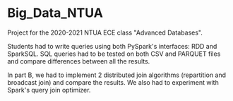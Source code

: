 # Big_Data_NTUA
Project for the 2020-2021 NTUA ECE class "Advanced Databases". 

Students had to write queries using both PySpark's interfaces: RDD and SparkSQL. 
SQL queries had to be tested on both CSV and PARQUET files and compare differences between all the results.

In part B, we had to implement 2 distributed join algorithms (repartition and broadcast join) and compare the results. 
We also had to experiment with Spark's query join optimizer.
